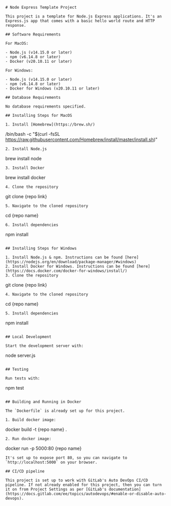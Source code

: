 ```
# Node Express Template Project

This project is a template for Node.js Express applications. It's an Express.js app that comes with a basic hello world route and HTTP response.

## Software Requirements

For MacOS:

- Node.js (v14.15.0 or later)
- npm (v6.14.8 or later)
- Docker (v20.10.11 or later)

For Windows:

- Node.js (v14.15.0 or later)
- npm (v6.14.8 or later)
- Docker for Windows (v20.10.11 or later)

## Database Requirements

No database requirements specified.

## Installing Steps for MacOS

1. Install [Homebrew](https://brew.sh/)
```
/bin/bash -c "$(curl -fsSL https://raw.githubusercontent.com/Homebrew/install/master/install.sh)"
```
2. Install Node.js
```
brew install node
```
3. Install Docker
```
brew install docker
```
4. Clone the repository
```
git clone {repo link}
```
5. Navigate to the cloned repository
```
cd {repo name}
```
6. Install dependencies
```
npm install
```

## Installing Steps for Windows

1. Install Node.js & npm. Instructions can be found [here](https://nodejs.org/en/download/package-manager/#windows)
2. Install Docker for Windows. Instructions can be found [here](https://docs.docker.com/docker-for-windows/install/)
3. Clone the repository
```
git clone {repo link}
```
4. Navigate to the cloned repository
```
cd {repo name}
```
5. Install dependencies
```
npm install
```

## Local Development

Start the development server with:

```
node server.js
```

## Testing

Run tests with:

```
npm test
```

## Building and Running in Docker

The `Dockerfile` is already set up for this project.

1. Build docker image:
```
docker build -t {repo name} .
```
2. Run docker image:
```
docker run -p 5000:80 {repo name}
```
It's set up to expose port 80, so you can navigate to `http://localhost:5000` on your browser.

## CI/CD pipeline

This project is set up to work with GitLab's Auto DevOps CI/CD pipeline. If not already enabled for this project, then you can turn it on from Project Settings as per [GitLab's documentation](https://docs.gitlab.com/ee/topics/autodevops/#enable-or-disable-auto-devops).
```
